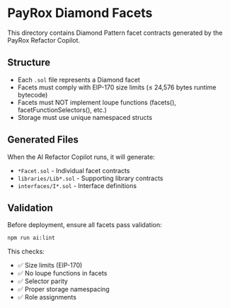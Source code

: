 # PayRox Diamond Facets

This directory contains Diamond Pattern facet contracts generated by the PayRox Refactor Copilot.

## Structure

- Each `.sol` file represents a Diamond facet
- Facets must comply with EIP-170 size limits (≤ 24,576 bytes runtime bytecode)
- Facets must NOT implement loupe functions (facets(), facetFunctionSelectors(), etc.)
- Storage must use unique namespaced structs

## Generated Files

When the AI Refactor Copilot runs, it will generate:

- `*Facet.sol` - Individual facet contracts
- `libraries/Lib*.sol` - Supporting library contracts
- `interfaces/I*.sol` - Interface definitions

## Validation

Before deployment, ensure all facets pass validation:

```bash
npm run ai:lint
```

This checks:
- ✅ Size limits (EIP-170)
- ✅ No loupe functions in facets
- ✅ Selector parity
- ✅ Proper storage namespacing
- ✅ Role assignments
